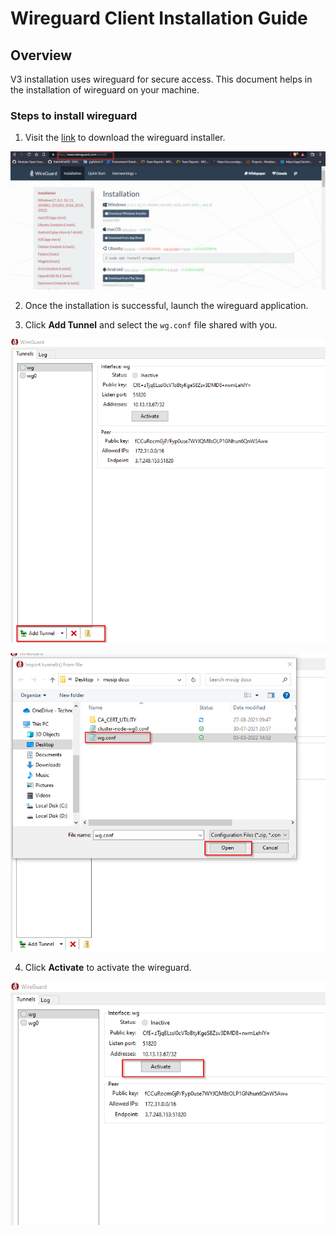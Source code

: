 # Wireguard Client Installation Guide

## Overview
V3 installation uses wireguard for secure access. This document helps in the installation of wireguard on your machine.

### Steps to install wireguard
1. Visit the [link](https://www.wireguard.com/install/) to download the wireguard installer.

![](_images/wireguard-installation.png)

2. Once the installation is successful, launch the wireguard application.

3. Click **Add Tunnel** and select the `wg.conf` file shared with you.

![](_images/add-tunnel.png)

![](_images/wg-conf.png)

4. Click **Activate** to activate the wireguard.

![](_images/wg-activate.png)
